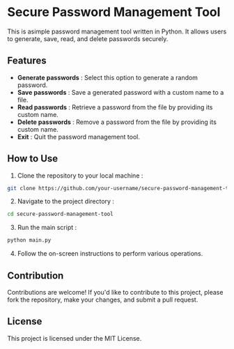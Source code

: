 # Secure Password Management Tool
This is asimple password management tool written in Python. It allows users to generate, save, read, and delete passwords securely.


## Features
- **Generate passwords** : Select this option to generate a random password.
- **Save passwords** : Save a generated password with a custom name to a file.
- **Read passwords** : Retrieve a password from the file by providing its custom name.
- **Delete passwords** : Remove a password from the file by providing its custom name.
- **Exit** : Quit the password management tool.


## How to Use
1. Clone the repository to your local machine :
```bash
git clone https://github.com/your-username/secure-password-management-tool.git
```

2. Navigate to the project directory :
 ```bash
cd secure-password-management-tool
```

3. Run the main script :
```bash
python main.py
```

4. Follow the on-screen instructions to perform various operations.


## Contribution
Contributions are welcome! If you'd like to contribute to this project, please fork the repository, make your changes, and submit a pull request.


## License
This project is licensed under the MIT License.

